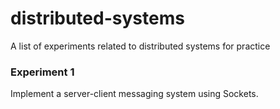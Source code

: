 # distributed-systems
A list of experiments related to distributed systems for practice

### Experiment 1
Implement a server-client messaging system using Sockets.
